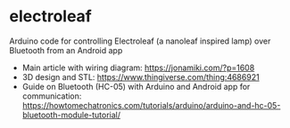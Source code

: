 # electroleaf
Arduino code for controlling Electroleaf (a nanoleaf inspired lamp) over Bluetooth from an Android app

* Main article with wiring diagram: https://jonamiki.com/?p=1608
* 3D design and STL: https://www.thingiverse.com/thing:4686921
* Guide on Bluetooth (HC-05) with Arduino and Android app for communication: https://howtomechatronics.com/tutorials/arduino/arduino-and-hc-05-bluetooth-module-tutorial/
